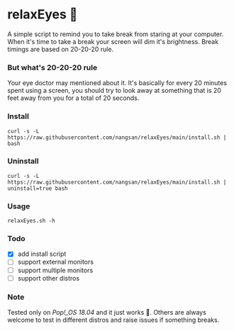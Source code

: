 # relaxEyes :eyes:

A simple script to remind you to take break from staring at your computer. When it's time to take a break your screen will dim it's brightness. Break timings are based on 20-20-20 rule.

### But what's 20-20-20 rule

Your eye doctor may mentioned about it. It's basically for every 20 minutes spent using a screen, you should try to look away at something that is 20 feet away from you for a total of 20 seconds. 

### Install

```shell
curl -s -L https://raw.githubusercontent.com/nangsan/relaxEyes/main/install.sh | bash
```

### Uninstall

```shell
curl -s -L https://raw.githubusercontent.com/nangsan/relaxEyes/main/install.sh | uninstall=true bash
```

### Usage

```shell
relaxEyes.sh -h
```

### Todo
- [x] add install script
- [ ] support external monitors
- [ ] support multiple monitors
- [ ] support other distros

### Note
Tested only on *Pop!_OS 18.04* and it just works :see_no_evil:. Others are always welcome to test in different distros and raise issues if something breaks.

